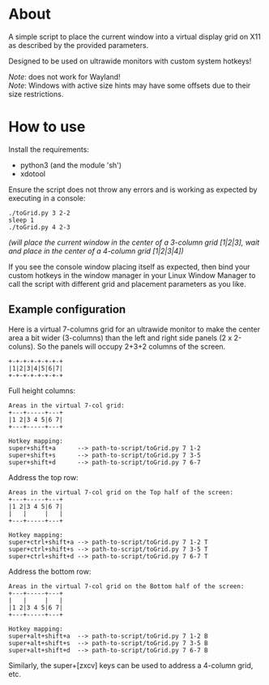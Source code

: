 # About

A simple script to place the current window into a virtual display grid on X11 as described by the provided parameters. 

Designed to be used on ultrawide monitors with custom system hotkeys!

*Note*: does not work for Wayland!  
*Note*: Windows with active size hints may have some offsets due to their size restrictions.

# How to use

Install the requirements:
  * python3 (and the module 'sh')
  * xdotool

Ensure the script does not throw any errors and is working as expected by executing in a console:  
```
./toGrid.py 3 2-2
sleep 1
./toGrid.py 4 2-3
```  
*(will place the current window in the center of a 3-column grid [1|2|3], wait and place in the center of a 4-column grid [1|2|3|4])*

If you see the console window placing itself as expected, then bind your custom hotkeys in the window manager in your Linux Window Manager to call the script with different grid and placement parameters as you like.

## Example configuration

Here is a virtual 7-columns grid for an ultrawide monitor to make the center area a bit wider (3-columns) than the left and right side panels (2 x 2-coluns).
So the panels will occupy 2+3+2 columns of the screen.
```
+-+-+-+-+-+-+-+
|1|2|3|4|5|6|7|
+-+-+-+-+-+-+-+
```

Full height columns:
```
Areas in the virtual 7-col grid:
+---+-----+---+
|1 2|3 4 5|6 7|
+---+-----+---+

Hotkey mapping:
super+shift+a      --> path-to-script/toGrid.py 7 1-2
super+shift+s      --> path-to-script/toGrid.py 7 3-5
super+shift+d      --> path-to-script/toGrid.py 7 6-7
```

Address the top row:
```
Areas in the virtual 7-col grid on the Top half of the screen:
+---+-----+---+
|1 2|3 4 5|6 7|
|   |     |   |
+---+-----+---+

Hotkey mapping:
super+ctrl+shift+a --> path-to-script/toGrid.py 7 1-2 T
super+ctrl+shift+s --> path-to-script/toGrid.py 7 3-5 T
super+ctrl+shift+d --> path-to-script/toGrid.py 7 6-7 T
```

Address the bottom row:
```
Areas in the virtual 7-col grid on the Bottom half of the screen:
+---+-----+---+
|   |     |   |
|1 2|3 4 5|6 7|
+---+-----+---+

Hotkey mapping:
super+alt+shift+a  --> path-to-script/toGrid.py 7 1-2 B
super+alt+shift+s  --> path-to-script/toGrid.py 7 3-5 B
super+alt+shift+d  --> path-to-script/toGrid.py 7 6-7 B
```

Similarly, the super+[zxcv] keys can be used to address a 4-column grid, etc.
